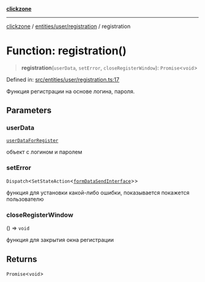 [**clickzone**](../../../../README.md)

***

[clickzone](../../../../README.md) / [entities/user/registration](../README.md) / registration

# Function: registration()

> **registration**(`userData`, `setError`, `closeRegisterWindow`): `Promise`\<`void`\>

Defined in: [src/entities/user/registration.ts:17](https://github.com/MaximBri/ClickZone/blob/20f3f0d061a7c50a96ed5bba64acbc325a456072/client/src/entities/user/registration.ts#L17)

Функция регистрации на основе логина, пароля.

## Parameters

### userData

[`userDataForRegister`](../../../../shared/types/interfaces/userDataForRegister.md)

объект с логином и паролем

### setError

`Dispatch`\<`SetStateAction`\<[`formDataSendInterface`](../../../../widgets/pop-ups/register/model/registerModel/interfaces/formDataSendInterface.md)\>\>

функция для установки какой-либо ошибки, показывается покажется пользователю

### closeRegisterWindow

() => `void`

функция для закрытия окна регистрации

## Returns

`Promise`\<`void`\>

